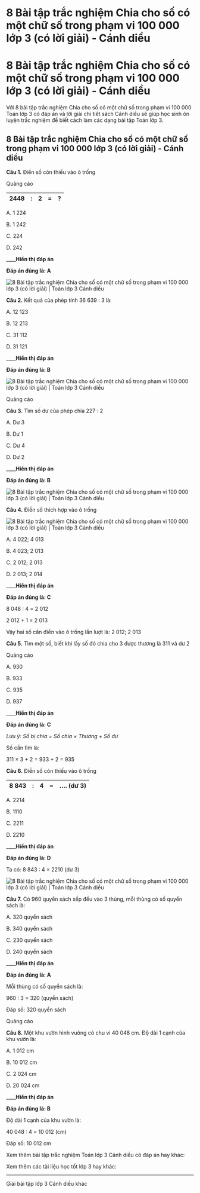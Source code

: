 # 8 Bài tập trắc nghiệm Chia cho số có một chữ số trong phạm vi 100 000 lớp 3 (có lời giải) - Cánh diều

# 8 Bài tập trắc nghiệm Chia cho số có một chữ số trong phạm vi 100 000 lớp 3 (có lời giải) - Cánh diều

Với 8 bài tập trắc nghiệm Chia cho số có một chữ số trong phạm vi 100 000 Toán lớp 3 có đáp án và lời giải chi tiết sách Cánh diều sẽ giúp học sinh ôn luyện trắc nghiệm để biết cách làm các dạng bài tập Toán lớp 3.

## 8 Bài tập trắc nghiệm Chia cho số có một chữ số trong phạm vi 100 000 lớp 3 (có lời giải) - Cánh diều

**Câu 1.** Điền số còn thiếu vào ô trống

Quảng cáo

2448 |  : |  2 |  = |  ?  
---|---|---|---|---  
  
A. 1 224

B. 1 242

C. 224

D. 242

____**Hiển thị đáp án**

**Đáp án đúng là: A**

![8 Bài tập trắc nghiệm Chia cho số có một chữ số trong phạm vi 100 000 lớp 3 \(có lời giải\) | Toán lớp 3 Cánh diều](https://vietjack.com/toan-3-cd/images/trac-nghiem-chia-cho-so-co-mot-chu-so-trong-pham-vi-100-000.PNG)

**Câu 2.** Kết quả của phép tính 36 639 : 3 là:

A. 12 123

B. 12 213

C. 31 112

D. 31 121

____**Hiển thị đáp án**

**Đáp án đúng là: B**

![8 Bài tập trắc nghiệm Chia cho số có một chữ số trong phạm vi 100 000 lớp 3 \(có lời giải\) | Toán lớp 3 Cánh diều](https://vietjack.com/toan-3-cd/images/trac-nghiem-chia-cho-so-co-mot-chu-so-trong-pham-vi-100-000-a.PNG)

Quảng cáo

**Câu 3.** Tìm số dư của phép chia 227 : 2

A. Dư 3

B. Dư 1

C. Dư 4

D. Dư 2

____**Hiển thị đáp án**

**Đáp án đúng là: B**

![8 Bài tập trắc nghiệm Chia cho số có một chữ số trong phạm vi 100 000 lớp 3 \(có lời giải\) | Toán lớp 3 Cánh diều](https://vietjack.com/toan-3-cd/images/trac-nghiem-chia-cho-so-co-mot-chu-so-trong-pham-vi-100-000-1.PNG)

**Câu 4.** Điền số thích hợp vào ô trống

![8 Bài tập trắc nghiệm Chia cho số có một chữ số trong phạm vi 100 000 lớp 3 \(có lời giải\) | Toán lớp 3 Cánh diều](https://vietjack.com/toan-3-cd/images/trac-nghiem-chia-cho-so-co-mot-chu-so-trong-pham-vi-100-000-1a.PNG)

A. 4 022; 4 013

B. 4 023; 2 013

C. 2 012; 2 013

D. 2 013; 2 014

____**Hiển thị đáp án**

**Đáp án đúng là: C**

8 048 : 4 = 2 012

2 012 + 1 = 2 013

Vậy hai số cần điền vào ô trống lần lượt là: 2 012; 2 013

**Câu 5.** Tìm một số, biết khi lấy số đó chia cho 3 được thương là 311 và dư 2

Quảng cáo

A. 930

B. 933

C. 935

D. 937

____**Hiển thị đáp án**

**Đáp án đúng là: C**

_Lưu ý: Số bị chia = Số chia × Thương + Số dư_

Số cần tìm là:

311 × 3 + 2 = 933 + 2 = 935

**Câu 6.** Điền số còn thiếu vào ô trống

8 843 |  : |  4 |  = |  …. (dư 3)  
---|---|---|---|---  
  
A. 2214

B. 1110

C. 2211

D. 2210

____**Hiển thị đáp án**

**Đáp án đúng là: D**

Ta có: 8 843 : 4 = 2210 (dư 3)

![8 Bài tập trắc nghiệm Chia cho số có một chữ số trong phạm vi 100 000 lớp 3 \(có lời giải\) | Toán lớp 3 Cánh diều](https://vietjack.com/toan-3-cd/images/trac-nghiem-chia-cho-so-co-mot-chu-so-trong-pham-vi-100-000-2.PNG)

**Câu 7.** Có 960 quyển sách xếp đều vào 3 thùng, mỗi thùng có số quyển sách là:

A. 320 quyển sách

B. 340 quyển sách

C. 230 quyển sách

D. 240 quyển sách

____**Hiển thị đáp án**

**Đáp án đúng là: A**

Mỗi thùng có số quyển sách là:

960 : 3 = 320 (quyển sách)

Đáp số: 320 quyển sách

Quảng cáo

**Câu 8.** Một khu vườn hình vuông có chu vi 40 048 cm. Độ dài 1 cạnh của khu vườn là:

A. 1 012 cm

B. 10 012 cm

C. 2 024 cm

D. 20 024 cm

____**Hiển thị đáp án**

**Đáp án đúng là: B**

Độ dài 1 cạnh của khu vườn là:

40 048 : 4 = 10 012 (cm)

Đáp số: 10 012 cm

Xem thêm bài tập trắc nghiệm Toán lớp 3 Cánh diều có đáp án hay khác:

Xem thêm các tài liệu học tốt lớp 3 hay khác:

* * *

Giải bài tập lớp 3 Cánh diều khác
